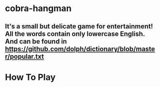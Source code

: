 # cobra-hangman
**It's a small but delicate game for entertainment!**
**All the words contain only lowercase English. And can be found in https://github.com/dolph/dictionary/blob/master/popular.txt**
-------------------------------------------------------------------------------------------------
# How To Play

